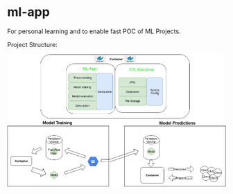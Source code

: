 # ml-app
For personal learning and to enable fast POC of ML Projects.

Project Structure:

![Alt](documentation/designs/building_blocks.png)
